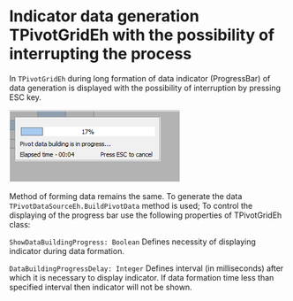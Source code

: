 # Indicator data generation TPivotGridEh with the possibility of interrupting the process


In `TPivotGridEh` during long formation of data indicator (ProgressBar) of data generation is displayed with the possibility of interruption by pressing ESC key.

![](../../images/clip0065.png)

Method of forming data remains the same. To generate the data `TPivotDataSourceEh.BuildPivotData` method is used;
To control the displaying of the progress bar use the following properties of TPivotGridEh class:

`ShowDataBuildingProgress: Boolean`
Defines necessity of displaying indicator during data formation.

`DataBuildingProgressDelay: Integer`
Defines interval (in milliseconds) after which it is necessary to display indicator. If data formation time less than specified interval then indicator will not be shown.

